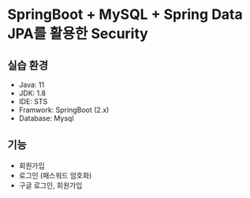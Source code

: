 # SpringBoot + MySQL + Spring Data JPA를 활용한 Security

## 실습 환경
+ Java: 11
+ JDK: 1.8
+ IDE: STS
+ Framwork: SpringBoot (2.x)
+ Database: Mysql

## 기능
+ 회원가입
+ 로그인 (패스워드 암호화)
+ 구글 로그인, 회원가입
